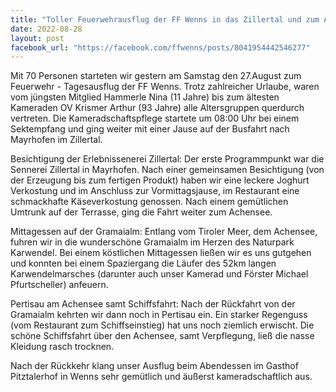 ```yaml
---
title: "Toller Feuerwehrausflug der FF Wenns in das Zillertal und zum Achensee"
date: 2022-08-28
layout: post
facebook_url: "https://facebook.com/ffwenns/posts/8041954442546277"
---
```


Mit 70 Personen starteten wir gestern am Samstag den 27.August zum Feuerwehr - Tagesausflug der FF Wenns. Trotz zahlreicher Urlaube, waren vom jüngsten Mitglied Hammerle Nina (11 Jahre) bis zum ältesten Kameraden OV Krismer Arthur (93 Jahre) alle Altersgruppen querdurch vertreten. Die Kameradschaftspflege startete um 08:00 Uhr bei einem Sektempfang und ging weiter mit einer Jause auf der Busfahrt nach Mayrhofen im Zillertal. 

Besichtigung der Erlebnissenerei Zillertal:
Der erste Programmpunkt war die Sennerei Zillertal in Mayrhofen. Nach einer gemeinsamen Besichtigung (von der Erzeugung bis zum fertigen Produkt) haben wir eine leckere Joghurt Verkostung und im Anschluss zur Vormittagsjause, im Restaurant eine schmackhafte Käseverkostung genossen. Nach einem gemütlichen Umtrunk auf der Terrasse, ging die Fahrt weiter zum Achensee.

Mittagessen auf der Gramaialm:
Entlang vom Tiroler Meer, dem Achensee, fuhren wir in die wunderschöne Gramaialm im Herzen des Naturpark Karwendel. Bei einem köstlichen Mittagessen ließen wir es uns gutgehen und konnten bei einem Spaziergang die Läufer des 52km langen Karwendelmarsches (darunter auch unser Kamerad und Förster Michael Pfurtscheller) anfeuern. 

Pertisau am Achensee samt Schiffsfahrt:
Nach der Rückfahrt von der Gramaialm kehrten wir dann noch in Pertisau ein. Ein starker Regenguss (vom Restaurant zum Schiffseinstieg) hat uns noch ziemlich erwischt. Die schöne Schiffsfahrt über den Achensee, samt Verpflegung, ließ die nasse Kleidung rasch trocknen. 

Nach der Rückkehr klang unser Ausflug beim Abendessen im Gasthof Pitztalerhof in Wenns sehr gemütlich und äußerst kameradschaftlich aus.